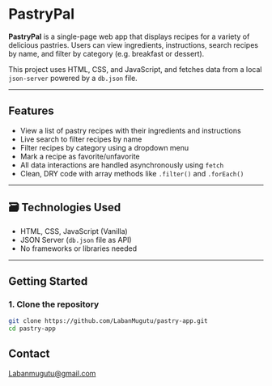 #  PastryPal

**PastryPal** is a single-page web app that displays recipes for a variety of delicious pastries. Users can view ingredients, instructions, search recipes by name, and filter by category (e.g. breakfast or dessert).

This project uses HTML, CSS, and JavaScript, and fetches data from a local `json-server` powered by a `db.json` file.

---

##  Features

- View a list of pastry recipes with their ingredients and instructions
- Live search to filter recipes by name
- Filter recipes by category using a dropdown menu
- Mark a recipe as favorite/unfavorite
- All data interactions are handled asynchronously using `fetch`
- Clean, DRY code with array methods like `.filter()` and `.forEach()`

---

## 🗃 Technologies Used

- HTML, CSS, JavaScript (Vanilla)
- JSON Server (`db.json` file as API)
- No frameworks or libraries needed

---

##  Getting Started

### 1. Clone the repository

```bash
git clone https://github.com/LabanMugutu/pastry-app.git
cd pastry-app
 ```
 ## Contact
Labanmugutu@gmail.com

